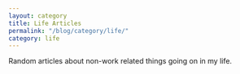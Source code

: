 ```yaml
---
layout: category
title: Life Articles
permalink: "/blog/category/life/"
category: life
---
```


Random articles about non-work related things going on in my life.
